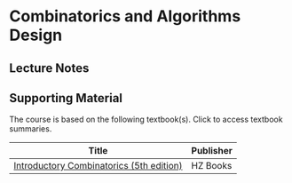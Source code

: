 # Combinatorics and Algorithms Design

## Lecture Notes

## Supporting Material

The course is based on the following textbook(s). Click to access textbook summaries.

| Title                                                                              | Publisher |
|------------------------------------------------------------------------------------|-----------|
| [Introductory Combinatorics (5th edition)](./textbooks/introductory-combinatorics) | HZ Books  |
